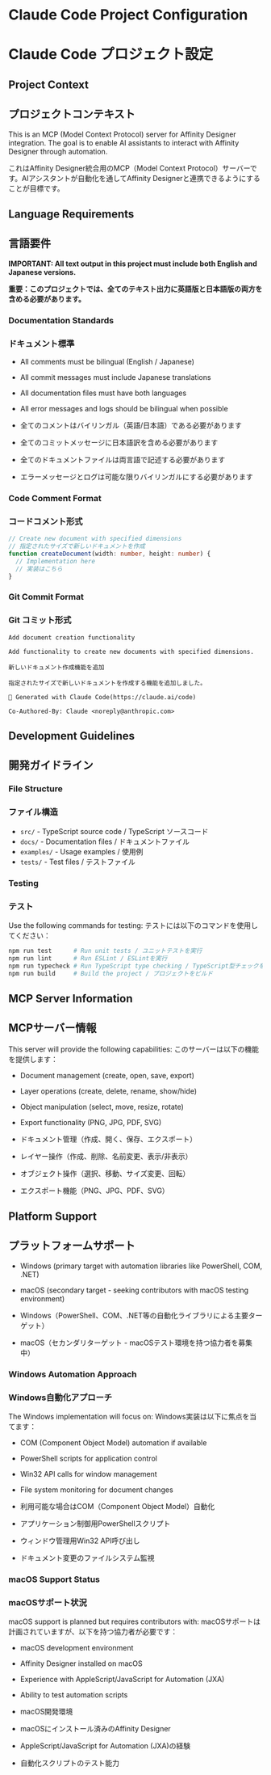 # Claude Code Project Configuration
# Claude Code プロジェクト設定

## Project Context
## プロジェクトコンテキスト

This is an MCP (Model Context Protocol) server for Affinity Designer integration. The goal is to enable AI assistants to interact with Affinity Designer through automation.

これはAffinity Designer統合用のMCP（Model Context Protocol）サーバーです。AIアシスタントが自動化を通してAffinity Designerと連携できるようにすることが目標です。

## Language Requirements
## 言語要件

**IMPORTANT: All text output in this project must include both English and Japanese versions.**

**重要：このプロジェクトでは、全てのテキスト出力に英語版と日本語版の両方を含める必要があります。**

### Documentation Standards
### ドキュメント標準

- All comments must be bilingual (English / Japanese)
- All commit messages must include Japanese translations
- All documentation files must have both languages
- All error messages and logs should be bilingual when possible

- 全てのコメントはバイリンガル（英語/日本語）である必要があります
- 全てのコミットメッセージに日本語訳を含める必要があります
- 全てのドキュメントファイルは両言語で記述する必要があります
- エラーメッセージとログは可能な限りバイリンガルにする必要があります

### Code Comment Format
### コードコメント形式

```typescript
// Create new document with specified dimensions
// 指定されたサイズで新しいドキュメントを作成
function createDocument(width: number, height: number) {
  // Implementation here
  // 実装はこちら
}
```

### Git Commit Format
### Git コミット形式

```
Add document creation functionality

Add functionality to create new documents with specified dimensions.

新しいドキュメント作成機能を追加

指定されたサイズで新しいドキュメントを作成する機能を追加しました。

🤖 Generated with Claude Code(https://claude.ai/code)

Co-Authored-By: Claude <noreply@anthropic.com>
```

## Development Guidelines
## 開発ガイドライン

### File Structure
### ファイル構造

- `src/` - TypeScript source code / TypeScript ソースコード
- `docs/` - Documentation files / ドキュメントファイル
- `examples/` - Usage examples / 使用例
- `tests/` - Test files / テストファイル

### Testing
### テスト

Use the following commands for testing:
テストには以下のコマンドを使用してください：

```bash
npm run test      # Run unit tests / ユニットテストを実行
npm run lint      # Run ESLint / ESLintを実行
npm run typecheck # Run TypeScript type checking / TypeScript型チェックを実行
npm run build     # Build the project / プロジェクトをビルド
```

## MCP Server Information
## MCPサーバー情報

This server will provide the following capabilities:
このサーバーは以下の機能を提供します：

- Document management (create, open, save, export)
- Layer operations (create, delete, rename, show/hide)
- Object manipulation (select, move, resize, rotate)
- Export functionality (PNG, JPG, PDF, SVG)

- ドキュメント管理（作成、開く、保存、エクスポート）
- レイヤー操作（作成、削除、名前変更、表示/非表示）
- オブジェクト操作（選択、移動、サイズ変更、回転）
- エクスポート機能（PNG、JPG、PDF、SVG）

## Platform Support
## プラットフォームサポート

- Windows (primary target with automation libraries like PowerShell, COM, .NET)
- macOS (secondary target - seeking contributors with macOS testing environment)

- Windows（PowerShell、COM、.NET等の自動化ライブラリによる主要ターゲット）
- macOS（セカンダリターゲット - macOSテスト環境を持つ協力者を募集中）

### Windows Automation Approach
### Windows自動化アプローチ

The Windows implementation will focus on:
Windows実装は以下に焦点を当てます：

- COM (Component Object Model) automation if available
- PowerShell scripts for application control
- Win32 API calls for window management
- File system monitoring for document changes

- 利用可能な場合はCOM（Component Object Model）自動化
- アプリケーション制御用PowerShellスクリプト
- ウィンドウ管理用Win32 API呼び出し
- ドキュメント変更のファイルシステム監視

### macOS Support Status
### macOSサポート状況

macOS support is planned but requires contributors with:
macOSサポートは計画されていますが、以下を持つ協力者が必要です：

- macOS development environment
- Affinity Designer installed on macOS
- Experience with AppleScript/JavaScript for Automation (JXA)
- Ability to test automation scripts

- macOS開発環境
- macOSにインストール済みのAffinity Designer
- AppleScript/JavaScript for Automation (JXA)の経験
- 自動化スクリプトのテスト能力
